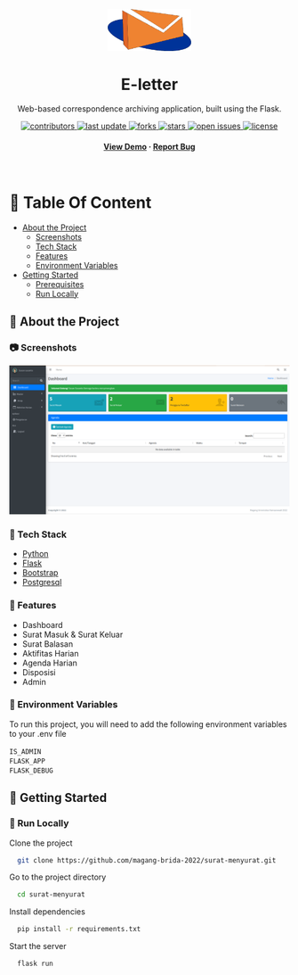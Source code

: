 <!--
Hey, thanks for using the awesome-readme-template template.
If you have any enhancements, then fork this project and create a pull request
or just open an issue with the label "enhancement".

Don't forget to give this project a star for additional support ;)
Maybe you can mention me or this repo in the acknowledgements too
-->
<div align="center">

  <img src="app/static/img/logo.png" alt="logo" width="150" height="auto" />
  <h1>E-letter</h1>
  
  <p>
    Web-based correspondence archiving application, built using the Flask.
  </p>
  
  
<!-- Badges -->
<p>
  <a href="https://github.com/magang-brida-2022/surat-menyurat/graphs/contributors">
    <img src="https://img.shields.io/github/contributors/magang-brida-2022/surat-menyurat" alt="contributors" />
  </a>
  <a href="">
    <img src="https://img.shields.io/github/last-commit/magang-brida-2022/surat-menyurat" alt="last update" />
  </a>
  <a href="https://github.com/magang-brida-2022/surat-menyurat/network/members">
    <img src="https://img.shields.io/github/forks/magang-brida-2022/surat-menyurat" alt="forks" />
  </a>
  <a href="https://github.com/magang-brida-2022/surat-menyurat/stargazers">
    <img src="https://img.shields.io/github/stars/magang-brida-2022/surat-menyurat" alt="stars" />
  </a>
  <a href="https://github.com/magang-brida-2022/surat-menyurat/issues/">
    <img src="https://img.shields.io/github/issues/magang-brida-2022/surat-menyurat" alt="open issues" />
  </a>
  <a href="https://github.com/magang-brida-2022/surat-menyurat/blob/master/LICENSE">
    <img src="https://img.shields.io/github/license/magang-brida-2022/surat-menyurat.svg" alt="license" />
  </a>
</p>
   
<h4>
    <a href="#demo">View Demo</a>
  <span> · </span>
    <a href="https://github.com/magang-brida-2022/surat-menyurat/issues/">Report Bug</a>
  </h4>
</div>

<br />

<!-- Table of Contents -->

# :notebook_with_decorative_cover: Table Of Content

- [About the Project](#star2-about-the-project)
  - [Screenshots](#camera-screenshots)
  - [Tech Stack](#space_invader-tech-stack)
  - [Features](#dart-features)
  - [Environment Variables](#key-environment-variables)
- [Getting Started](#toolbox-getting-started)
  - [Prerequisites](#bangbang-prerequisites)
  - [Run Locally](#running-run-locally)
  <!-- About the Project -->

## :star2: About the Project

<!-- Screenshots -->

### :camera: Screenshots

<div align="center"> 
  <img src="prtscr/dashboard.png" alt="screenshot" />
</div>

<!-- TechStack -->

### :space_invader: Tech Stack

  <ul>
    <li><a href="https://www.python.org/">Python</a></li>
    <li><a href="https://flask.palletsprojects.com/">Flask</a></li>
    <li><a href="https://getbootstrap.com/">Bootstrap</a></li>
    <li><a href="https://www.postgresql.org/">Postgresql</a></li>
  </ul>

<!-- Features -->

### :dart: Features

- Dashboard
- Surat Masuk & Surat Keluar
- Surat Balasan
- Aktifitas Harian
- Agenda Harian
- Disposisi
- Admin

<!-- Env Variables -->

### :key: Environment Variables

To run this project, you will need to add the following environment variables to your .env file

`IS_ADMIN` <br>
`FLASK_APP` <br>
`FLASK_DEBUG`

<!-- Getting Started -->

## :toolbox: Getting Started

<!-- Run Locally -->

### :running: Run Locally

Clone the project

```bash
  git clone https://github.com/magang-brida-2022/surat-menyurat.git
```

Go to the project directory

```bash
  cd surat-menyurat
```

Install dependencies

```bash
  pip install -r requirements.txt
```

Start the server

```bash
  flask run
```

